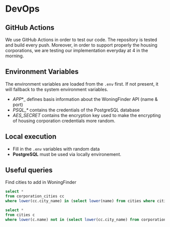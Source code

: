 # DevOps

## GitHub Actions

We use GitHub Actions in order to test our code. The repository is tested and build every push.
Moreover, in order to support properly the housing corporations, we are testing our implementation everyday at 4 in the morning.

## Environment Variables

The environment variables are loaded from the `.env` first. If not present, it will fallback to the system environment variables.

- _APP_\*\_ defines basis information about the WoningFinder API (name & port)
- _PSQL\_\*_ contains the credentials of the PostgreSQL database
- _AES\_SECRET_ contains the encryption key used to make the encrypting of housing corporation credentials more random.

## Local execution

- Fill in the `.env` variables with random data
- **PostgreSQL** must be used via locally environement.

## Useful queries

Find cities to add in WoningFinder

```sql
select *
from corporation_cities cc 
where lower(cc.city_name) in (select lower(name) from cities where cities.latitude is NULL)
```

```sql
select *
from cities c 
where lower(c.name) not in (select lower(cc.city_name) from corporation_cities cc)
```

